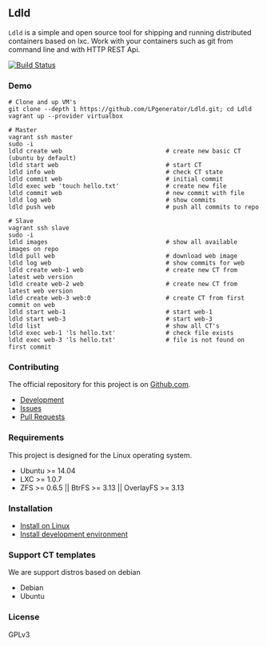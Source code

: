 ## Ldld

`Ldld` is a simple and open source tool for shipping and running distributed containers based on lxc. 
Work with your containers such as git from command line and with HTTP REST Api.


[![Build Status](http://ci.lpgenerator.ru/projects/7/status.png?ref=master)](http://ci.lpgenerator.ru/projects/7?ref=master)


### Demo

    # Clone and up VM's
    git clone --depth 1 https://github.com/LPgenerator/Ldld.git; cd Ldld
    vagrant up --provider virtualbox
    
    # Master
    vagrant ssh master
    sudo -i
    ldld create web                             # create new basic CT (ubuntu by default)
    ldld start web                              # start CT
    ldld info web                               # check CT state
    ldld commit web                             # initial commit
    ldld exec web 'touch hello.txt'             # create new file
    ldld commit web                             # new commit with file
    ldld log web                                # show commits
    ldld push web                               # push all commits to repo
    
    # Slave
    vagrant ssh slave
    sudo -i
    ldld images                                 # show all available images on repo
    ldld pull web                               # download web image
    ldld log web                                # show commits for web
    ldld create web-1 web                       # create new CT from latest web version
    ldld create web-2 web                       # create new CT from latest web version
    ldld create web-3 web:0                     # create CT from first commit on web 
    ldld start web-1                            # start web-1
    ldld start web-3                            # start web-3
    ldld list                                   # show all CT's 
    ldld exec web-1 'ls hello.txt'              # check file exists
    ldld exec web-3 'ls hello.txt'              # file is not found on first commit
    

### Contributing

The official repository for this project is on [Github.com](https://github.com/LPgenerator/Ldld).

* [Development](docs/development/README.md)
* [Issues](https://github.com/LPgenerator/Ldld/issues)
* [Pull Requests](https://github.com/LPgenerator/Ldld/pulls)


### Requirements

This project is designed for the Linux operating system.

* Ubuntu >= 14.04
* LXC >= 1.0.7
* ZFS >= 0.6.5 || BtrFS >= 3.13 || OverlayFS >= 3.13


### Installation

* [Install on Linux](docs/installation/README.md)
* [Install development environment](docs/development/README.md)


### Support CT templates

We are support distros based on debian 

* Debian
* Ubuntu


### License

GPLv3
